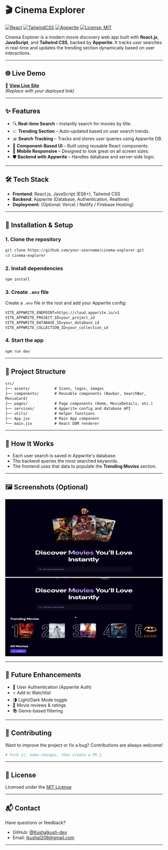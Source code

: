 
# 🎬 Cinema Explorer

[![React](https://img.shields.io/badge/React-v18+-blue?logo=react)](https://reactjs.org/)
[![TailwindCSS](https://img.shields.io/badge/TailwindCSS-v3-blue?logo=tailwindcss)](https://tailwindcss.com/)
[![Appwrite](https://img.shields.io/badge/Appwrite-Backend-red?logo=appwrite)](https://appwrite.io/)
[![License: MIT](https://img.shields.io/badge/License-MIT-yellow.svg)](LICENSE)

Cinema Explorer is a modern movie discovery web app built with **React.js**, **JavaScript**, and **Tailwind CSS**, backed by **Appwrite**. It tracks user searches in real-time and updates the trending section dynamically based on user interactions.

---

## 🌐 Live Demo

🚀 [**View Live Site**](https://cinewind.vercel.app/)  
_(Replace with your deployed link)_

---

## ✨ Features

- 🔍 **Real-time Search** – Instantly search for movies by title.
- 📈 **Trending Section** – Auto-updated based on user search trends.
- 📊 **Search Tracking** – Tracks and stores user queries using Appwrite DB.
- 🧱 **Component-Based UI** – Built using reusable React components.
- 📱 **Mobile Responsive** – Designed to look great on all screen sizes.
- 🛡️ **Backend with Appwrite** – Handles database and server-side logic.

---

## 🛠️ Tech Stack

- **Frontend**: React.js, JavaScript (ES6+), Tailwind CSS
- **Backend**: Appwrite (Database, Authentication, Realtime)
- **Deployment**: (Optional: Vercel / Netlify / Firebase Hosting)

---

## 🧰 Installation & Setup

### 1. Clone the repository
```bash
git clone https://github.com/your-username/cinema-explorer.git
cd cinema-explorer
```

### 2. Install dependencies
```bash
npm install
```

### 3. Create `.env` file
Create a `.env` file in the root and add your Appwrite config:

```env
VITE_APPWRITE_ENDPOINT=https://cloud.appwrite.io/v1
VITE_APPWRITE_PROJECT_ID=your_project_id
VITE_APPWRITE_DATABASE_ID=your_database_id
VITE_APPWRITE_COLLECTION_ID=your_collection_id
```

### 4. Start the app
```bash
npm run dev
```

---

## 📁 Project Structure

```
src/
├── assets/           # Icons, logos, images
├── components/       # Reusable components (Navbar, SearchBar, MovieCard)
├── pages/            # Page components (Home, MovieDetails, etc.)
├── services/         # Appwrite config and database API
├── utils/            # Helper functions
├── App.jsx           # Main App component
└── main.jsx          # React DOM renderer
```

---

## 🧠 How It Works

- Each user search is saved in Appwrite's database.
- The backend queries the most searched keywords.
- The frontend uses that data to populate the **Trending Movies** section.

---

## 🖼️ Screenshots (Optional)

![Search Page](public/screenshots/search-section.png)
![Trending Section](public/screenshots/trending-section.png)

---

## 🧱 Future Enhancements

- 🔐 User Authentication (Appwrite Auth)
- ⭐ Add to Watchlist
- 🌗 Light/Dark Mode toggle
- 💬 Movie reviews & ratings
- 📚 Genre-based filtering

---

## 🤝 Contributing

Want to improve the project or fix a bug? Contributions are always welcome!

```bash
# Fork it, make changes, then create a PR 🚀
```

---

## 📄 License

Licensed under the [MIT License](LICENSE)

---

## 📬 Contact

Have questions or feedback?

- GitHub: [@Kushalkush-dev](https://github.com/Kushalkush-dev/)
- Email: jkushal208@gmail.com
---
